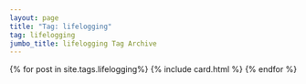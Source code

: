 ```yaml
---
layout: page
title: "Tag: lifelogging"
tag: lifelogging
jumbo_title: lifelogging Tag Archive
---
```

<div class="row">
{% for post in site.tags.lifelogging%}
{% include card.html %}
{% endfor %}
</div>